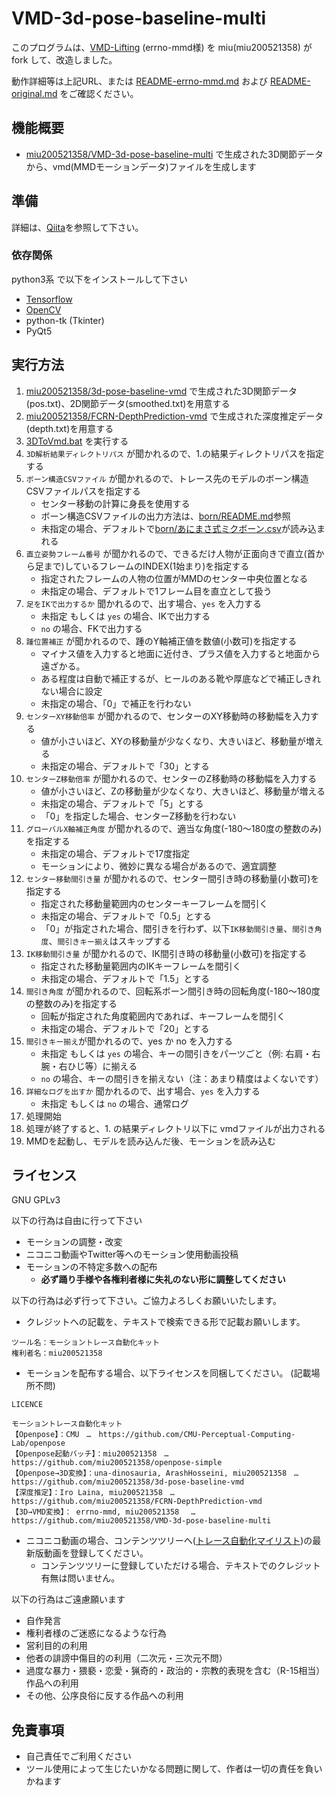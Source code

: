 # VMD-3d-pose-baseline-multi

このプログラムは、[VMD-Lifting](https://github.com/errno-mmd/VMD-Lifting) \(errno-mmd様\) を miu(miu200521358) がfork して、改造しました。

動作詳細等は上記URL、または [README-errno-mmd.md](README-errno-mmd.md) および [README-original.md](README-original.md) をご確認ください。

## 機能概要

- [miu200521358/VMD-3d-pose-baseline-multi](https://github.com/miu200521358/VMD-3d-pose-baseline-multi) で生成された3D関節データから、vmd(MMDモーションデータ)ファイルを生成します

## 準備

詳細は、[Qiita](https://qiita.com/miu200521358/items/d826e9d70853728abc51)を参照して下さい。

### 依存関係

python3系 で以下をインストールして下さい

- [Tensorflow](https://www.tensorflow.org/)
- [OpenCV](http://opencv.org/)
- python-tk (Tkinter)
- PyQt5

## 実行方法

1. [miu200521358/3d-pose-baseline-vmd](https://github.com/miu200521358/3d-pose-baseline-vmd) で生成された3D関節データ(pos.txt)、2D関節データ(smoothed.txt)を用意する
1. [miu200521358/FCRN-DepthPrediction-vmd](https://github.com/miu200521358/FCRN-DepthPrediction-vmd) で生成された深度推定データ(depth.txt)を用意する
1. [3DToVmd.bat](3DToVmd.bat) を実行する
1. `3D解析結果ディレクトリパス` が聞かれるので、1.の結果ディレクトリパスを指定する
1. `ボーン構造CSVファイル` が聞かれるので、トレース先のモデルのボーン構造CSVファイルパスを指定する
    - センター移動の計算に身長を使用する
    - ボーン構造CSVファイルの出力方法は、[born/README.md](born/README.md)参照
    - 未指定の場合、デフォルトで[born/あにまさ式ミクボーン.csv](born/あにまさ式ミクボーン.csv)が読み込まれる
1. `直立姿勢フレーム番号` が聞かれるので、できるだけ人物が正面向きで直立(首から足まで)しているフレームのINDEX(1始まり)を指定する
    - 指定されたフレームの人物の位置がMMDのセンター中央位置となる
    - 未指定の場合、デフォルトで1フレーム目を直立として扱う
1. `足をIKで出力するか` 聞かれるので、出す場合、`yes` を入力する
    - 未指定 もしくは `yes` の場合、IKで出力する
    - `no` の場合、FKで出力する
1. `踵位置補正` が聞かれるので、踵のY軸補正値を数値(小数可)を指定する
    - マイナス値を入力すると地面に近付き、プラス値を入力すると地面から遠ざかる。
    - ある程度は自動で補正するが、ヒールのある靴や厚底などで補正しきれない場合に設定
    - 未指定の場合、「0」で補正を行わない
1. `センターXY移動倍率` が聞かれるので、センターのXY移動時の移動幅を入力する
    - 値が小さいほど、XYの移動量が少なくなり、大きいほど、移動量が増える
    - 未指定の場合、デフォルトで「30」とする
1. `センターZ移動倍率` が聞かれるので、センターのZ移動時の移動幅を入力する
    - 値が小さいほど、Zの移動量が少なくなり、大きいほど、移動量が増える
    - 未指定の場合、デフォルトで「5」とする
    - 「0」を指定した場合、センターZ移動を行わない
1. `グローバルX軸補正角度` が聞かれるので、適当な角度(-180～180度の整数のみ)を指定する
    - 未指定の場合、デフォルトで17度指定
    - モーションにより、微妙に異なる場合があるので、適宜調整
1. `センター移動間引き量` が聞かれるので、センター間引き時の移動量(小数可)を指定する
    - 指定された移動量範囲内のセンターキーフレームを間引く
    - 未指定の場合、デフォルトで「0.5」とする
    - 「0」が指定された場合、間引きを行わず、以下`IK移動間引き量`、`間引き角度`、`間引きキー揃え`はスキップする
1. `IK移動間引き量` が聞かれるので、IK間引き時の移動量(小数可)を指定する
    - 指定された移動量範囲内のIKキーフレームを間引く
    - 未指定の場合、デフォルトで「1.5」とする
1. `間引き角度` が聞かれるので、回転系ボーン間引き時の回転角度(-180～180度の整数のみ)を指定する
    - 回転が指定された角度範囲内であれば、キーフレームを間引く
    - 未指定の場合、デフォルトで「20」とする
1. `間引きキー揃え`が聞かれるので、yes か no を入力する
    - 未指定 もしくは `yes` の場合、キーの間引きをパーツごと（例: 右肩・右腕・右ひじ等）に揃える
    - `no` の場合、キーの間引きを揃えない（注：あまり精度はよくないです）
1. `詳細なログを出すか` 聞かれるので、出す場合、`yes` を入力する
    - 未指定 もしくは `no` の場合、通常ログ
1. 処理開始
1. 処理が終了すると、1. の結果ディレクトリ以下に vmdファイルが出力される
1. MMDを起動し、モデルを読み込んだ後、モーションを読み込む

## ライセンス
GNU GPLv3

以下の行為は自由に行って下さい

- モーションの調整・改変
- ニコニコ動画やTwitter等へのモーション使用動画投稿
- モーションの不特定多数への配布
    - **必ず踊り手様や各権利者様に失礼のない形に調整してください**

以下の行為は必ず行って下さい。ご協力よろしくお願いいたします。

- クレジットへの記載を、テキストで検索できる形で記載お願いします。

```
ツール名：モーショントレース自動化キット
権利者名：miu200521358
```

- モーションを配布する場合、以下ライセンスを同梱してください。 (記載場所不問)

```
LICENCE

モーショントレース自動化キット
【Openpose】：CMU　…　https://github.com/CMU-Perceptual-Computing-Lab/openpose
【Openpose起動バッチ】：miu200521358　…　https://github.com/miu200521358/openpose-simple
【Openpose→3D変換】：una-dinosauria, ArashHosseini, miu200521358　…　https://github.com/miu200521358/3d-pose-baseline-vmd
【深度推定】：Iro Laina, miu200521358　…　https://github.com/miu200521358/FCRN-DepthPrediction-vmd
【3D→VMD変換】： errno-mmd, miu200521358 　…　https://github.com/miu200521358/VMD-3d-pose-baseline-multi
```

- ニコニコ動画の場合、コンテンツツリーへ\([トレース自動化マイリスト](https://www.nicovideo.jp/mylist/61943776)\)の最新版動画を登録してください。
    - コンテンツツリーに登録していただける場合、テキストでのクレジット有無は問いません。

以下の行為はご遠慮願います

- 自作発言
- 権利者様のご迷惑になるような行為
- 営利目的の利用
- 他者の誹謗中傷目的の利用（二次元・三次元不問）
- 過度な暴力・猥褻・恋愛・猟奇的・政治的・宗教的表現を含む（R-15相当）作品への利用
- その他、公序良俗に反する作品への利用

## 免責事項

- 自己責任でご利用ください
- ツール使用によって生じたいかなる問題に関して、作者は一切の責任を負いかねます
